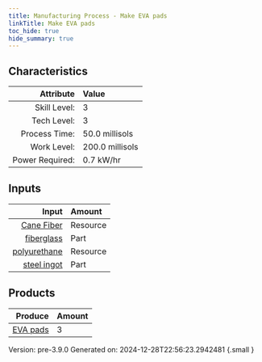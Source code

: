 ```yaml
---
title: Manufacturing Process - Make EVA pads
linkTitle: Make EVA pads
toc_hide: true
hide_summary: true
---
```



## Characteristics

| Attribute      | Value |
|--------:|:------|
|Skill Level:|3|
|Tech Level:|3|
|Process Time:|50.0 millisols|
|Work Level:|200.0 millisols|
|Power Required:|0.7 kW/hr|

## Inputs

| Input      | Amount |
|--------:|:------|
|[Cane Fiber](/docs/definitions/resource/cane-fiber)|Resource|0.1 kg|
|[fiberglass](/docs/definitions/part/fiberglass)|Part|1|
|[polyurethane](/docs/definitions/resource/polyurethane)|Resource|0.05 kg|
|[steel ingot](/docs/definitions/part/steel-ingot)|Part|1|

## Products


| Produce      | Amount |
|--------:|:------|
|[EVA pads](/docs/definitions/part/eva-pads)|3|


Version: pre-3.9.0 Generated on: 2024-12-28T22:56:23.2942481
{.small }

